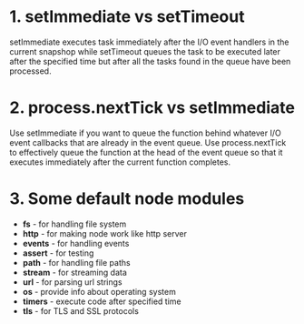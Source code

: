# 1. setImmediate vs setTimeout
setImmediate executes task immediately after the I/O event handlers in the current snapshop while setTimeout queues the task to be executed later after the specified time but after all the tasks found in the queue have been processed.

# 2. process.nextTick vs setImmediate
Use setImmediate if you want to queue the function behind whatever I/O event callbacks that are already in the event queue. Use process.nextTick to effectively queue the function at the head of the event queue so that it executes immediately after the current function completes.

# 3. Some default node modules

* **fs** - for handling file system
* **http** - for making node work like http server
* **events** - for handling events
* **assert** - for testing
* **path** - for handling file paths
* **stream** - for streaming data
* **url** - for parsing url strings
* **os** - provide info about operating system
* **timers** - execute code after specified time
* **tls** - for TLS and SSL protocols